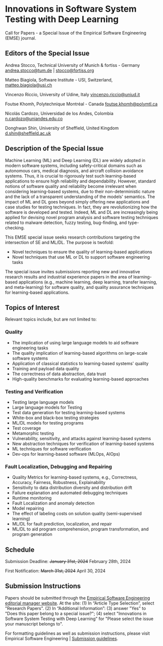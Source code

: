 # Innovations in Software System Testing with Deep Learning

Call for Papers - a Special Issue of the Empirical Software Engineering (EMSE) journal.

## Editors of the Special Issue
Andrea Stocco, Technical University of Munich & fortiss - Germany 
andrea.stocco@tum.de | stocco@fortiss.org

Matteo Biagiola, Software Institute - USI, Switzerland, 
matteo.biagiola@usi.ch 

Vincenzo Riccio, University of Udine, Italy
vincenzo.riccio@uniud.it

Foutse Khomh, Polytechnique Montréal - Canada
foutse.khomh@polymtl.ca

Nicolás Cardozo, Universidad de los Andes, Colombia
n.cardozo@uniandes.edu.co

Donghwan Shin, University of Sheffield, United Kingdom
d.shin@sheffield.ac.uk


## Description of the Special Issue
Machine Learning (ML) and Deep Learning (DL) are widely adopted in modern software systems, including safety-critical domains such as autonomous cars, medical diagnosis, and aircraft collision avoidance systems. Thus, it is crucial to rigorously test such learning-based applications to ensure high reliability and dependability. However, standard notions of software quality and reliability become irrelevant when considering learning-based systems, due to their non-deterministic nature and the lack of a transparent understanding of the models' semantics. The impact of ML and DL goes beyond simply offering new applications and case studies for testing techniques. In fact, they are revolutionizing how the software is developed and tested. Indeed, ML and DL are increasingly being applied for devising novel program analysis and software testing techniques related to malware detection, fuzzy testing, bug-finding, and type-checking.

This EMSE special issue seeks research contributions targeting the intersection of SE and ML/DL. The purpose is twofold: 
- Novel techniques to ensure the quality of learning-based applications 
- Novel techniques that use ML or DL to support software engineering tasks

The special issue invites submissions reporting new and innovative research results and industrial experience papers in the area of learning-based applications (e.g., machine learning, deep learning, transfer learning, and meta-learning) for software quality, and quality assurance techniques for learning-based applications.

## Topics of Interest

Relevant topics include, but are not limited to:

### Quality
- The implication of using large language models to aid  software engineering tasks
- The quality implication of learning-based algorithms on large-scale software systems
- Application of classical statistics to learning-based systems' quality
- Training and payload data quality
- The correctness of data abstraction, data trust
- High-quality benchmarks for evaluating learning-based approaches

### Testing and Verification
- Testing large language models 
- Large language models for Testing 
- Test data generation for testing learning-based systems
- White-box and black-box testing strategies
- ML/DL models for testing programs
- Test coverage
- Metamorphic testing
- Vulnerability, sensitivity, and attacks against learning-based systems
- New abstraction techniques for verification of learning-based systems
- ML techniques for software verification
- Dev-ops for learning-based software (MLOps, AIOps)

### Fault Localization, Debugging and Repairing
- Quality Metrics for learning-based systems, e.g., Correctness, Accuracy, Fairness, Robustness, Explainability
- Sensitivity to data distribution diversity and distribution drift
- Failure explanation and automated debugging techniques
- Runtime monitoring
- Fault Localization and anomaly detection
- Model repairing
- The effect of labeling costs on solution quality (semi-supervised learning)
- ML/DL for fault prediction, localization, and repair
- ML/DL to aid program comprehension, program transformation, and program generation

## Schedule
Submission Deadline: ~~January 31st, 2024~~ February 28th, 2024

First Notification: ~~March 31st, 2024~~ April 30, 2024

## Submission Instructions
Papers should be submitted through the [Empirical Software Engineering editorial manager website](http://www.editorialmanager.com/emse/).
At the site: 
(1) In “Article Type Selection”, select "Research Papers".
(2) In “Additional Information”:
(3) answer "Yes" to "Does this paper belong to a special issue?";
(4) select "Innovations in Software System Testing with Deep Learning” for "Please select the issue your manuscript belongs to".

For formatting guidelines as well as submission instructions, please visit Empirical Software Engineering | [Submission guidelines](springer.com).
